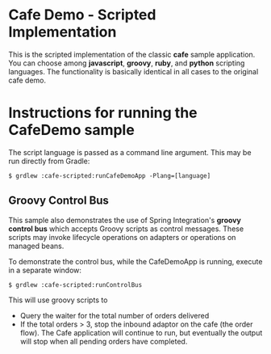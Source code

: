Cafe Demo - Scripted Implementation
===================================

This is the scripted implementation of the classic **cafe** sample application. You can choose among **javascript**, **groovy**, **ruby**, and **python** scripting languages. The functionality is basically identical in all cases to the original cafe demo. 

# Instructions for running the CafeDemo sample

The script language is passed as a command line argument. This may be run directly from Gradle:

	$ grdlew :cafe-scripted:runCafeDemoApp -Plang=[language]

## Groovy Control Bus

This sample also demonstrates the use of Spring Integration's **groovy control bus** which accepts Groovy scripts as control messages. These scripts may invoke lifecycle operations on adapters or operations on managed beans.

To demonstrate the control bus, while the CafeDemoApp is running, execute in a separate window:

	$ grdlew :cafe-scripted:runControlBus

This will use groovy scripts to 

 * Query the waiter for the total number of orders delivered
 * If the total orders > 3, stop the inbound adaptor on the cafe (the order flow). The Cafe application will continue to run, but eventually the output will stop when all pending orders have completed.


